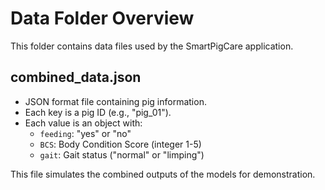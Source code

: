 # Data Folder Overview

This folder contains data files used by the SmartPigCare application.

## combined_data.json

- JSON format file containing pig information.
- Each key is a pig ID (e.g., "pig_01").
- Each value is an object with:
  - `feeding`: "yes" or "no"
  - `BCS`: Body Condition Score (integer 1-5)
  - `gait`: Gait status ("normal" or "limping")

This file simulates the combined outputs of the models for demonstration.
